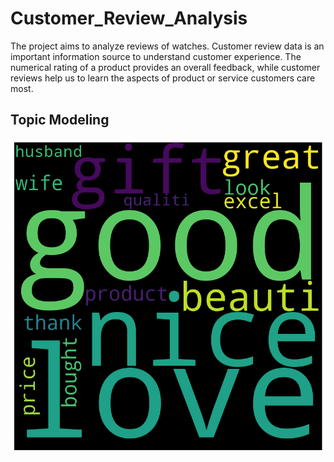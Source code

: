 # Customer_Review_Analysis

The project aims to analyze reviews of watches. Customer review data is an important information source to understand customer experience. The numerical rating of a product provides an overall feedback, while customer reviews help us to learn the aspects of product or service customers care most.


## Topic Modeling

![Word Cloud for Topic 4](images/word_cloud4.png)